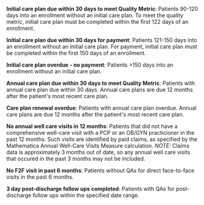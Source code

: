 **Initial care plan due within 30 days to meet Quality Metric**: Patients 90-120 days into an enrollment without an initial care plan. To meet the quality metric, initial care plan must be completed within the first 122 days of an enrollment.


**Initial care plan due within 30 days for payment**: Patients 121-150 days into an enrollment without an initial care plan. For payment, initial care plan must be completed within the first 150 days of an enrollment.


**Initial care plan overdue - no payment**: Patients >150 days into an enrollment without an initial care plan.

**Annual care plan due within 30 days to meet Quality Metric**: Patients with annual care plan due within 30 days. Annual care plans are due 12 months after the patient's most recent care plan.

**Care plan renewal overdue**: Patients with annual care plan overdue. Annual care plans are due 12 months after the patient's most recent care plan.

**No annual well care visits in 12 months**: Patients that did not have a comprehensive well-care visit with a PCP or an OB/GYN practicioner in the past 12 months. Such visits are identified by paid claims, as specified by the Mathematica Annual Well-Care Visits Measure calculation. *NOTE:* Claims data is approximately 3 months out of date, so any annual well care visits that occured in the past 3 months may not be included.

**No F2F visit in past 6 months**: Patients without QAs for direct face-to-face visits in the past 6 months.

**3 day post-discharge follow ups completed**: Patients with QAs for post-discharge follow ups within the specified date range.
